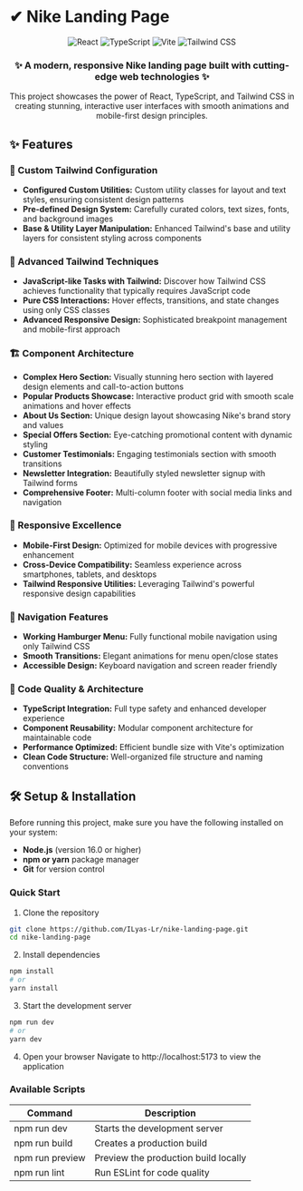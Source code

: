 # ✔ Nike Landing Page
<div align="center">
  <img src="https://img.shields.io/badge/React-19.1.0-61DAFB?style=for-the-badge&logo=react&logoColor=white" alt="React" />
  <img src="https://img.shields.io/badge/TypeScript-5.8.3-3178C6?style=for-the-badge&logo=typescript&logoColor=white" alt="TypeScript" />
  <img src="https://img.shields.io/badge/Vite-7.0.3-646CFF?style=for-the-badge&logo=vite&logoColor=white" alt="Vite" />
  <img src="https://img.shields.io/badge/Tailwind_CSS-4.1-06B6D4?style=for-the-badge&logo=tailwindcss&logoColor=white" alt="Tailwind CSS" />
</div>
<div align="center">
  <h3>✨ A modern, responsive Nike landing page built with cutting-edge web technologies ✨</h3>
  <p>This project showcases the power of React, TypeScript, and Tailwind CSS in creating stunning, interactive user interfaces with smooth animations and mobile-first design principles.</p>
</div>

## ✨ Features
### 🎨 Custom Tailwind Configuration

- <b>Configured Custom Utilities:</b> Custom utility classes for layout and text styles, ensuring consistent design patterns
- <b>Pre-defined Design System:</b> Carefully curated colors, text sizes, fonts, and background images
- <b>Base & Utility Layer Manipulation:</b> Enhanced Tailwind's base and utility layers for consistent styling across components

### 💫 Advanced Tailwind Techniques

- <b>JavaScript-like Tasks with Tailwind:</b> Discover how Tailwind CSS achieves functionality that typically requires JavaScript code
- <b>Pure CSS Interactions:</b> Hover effects, transitions, and state changes using only CSS classes
- <b>Advanced Responsive Design:</b> Sophisticated breakpoint management and mobile-first approach

### 🏗️ Component Architecture

- <b>Complex Hero Section:</b> Visually stunning hero section with layered design elements and call-to-action buttons
- <b>Popular Products Showcase:</b> Interactive product grid with smooth scale animations and hover effects
- <b>About Us Section:</b> Unique design layout showcasing Nike's brand story and values
- <b>Special Offers Section:</b> Eye-catching promotional content with dynamic styling
- <b>Customer Testimonials:</b> Engaging testimonials section with smooth transitions
- <b>Newsletter Integration:</b> Beautifully styled newsletter signup with Tailwind forms
- <b>Comprehensive Footer:</b> Multi-column footer with social media links and navigation

### 📱 Responsive Excellence

- <b>Mobile-First Design:</b> Optimized for mobile devices with progressive enhancement
- <b>Cross-Device Compatibility:</b> Seamless experience across smartphones, tablets, and desktops
- <b>Tailwind Responsive Utilities:</b> Leveraging Tailwind's powerful responsive design capabilities

### 🍔 Navigation Features

- <b>Working Hamburger Menu:</b> Fully functional mobile navigation using only Tailwind CSS
- <b>Smooth Transitions:</b> Elegant animations for menu open/close states
- <b>Accessible Design:</b> Keyboard navigation and screen reader friendly

### 🔧 Code Quality & Architecture

- <b>TypeScript Integration:</b> Full type safety and enhanced developer experience
- <b>Component Reusability:</b> Modular component architecture for maintainable code
- <b>Performance Optimized:</b> Efficient bundle size with Vite's optimization
- <b>Clean Code Structure:</b> Well-organized file structure and naming conventions

## 🛠️ Setup & Installation

Before running this project, make sure you have the following installed on your system:

- <b>Node.js</b> (version 16.0 or higher)
- <b>npm or yarn</b> package manager
- <b>Git</b> for version control

### Quick Start
1. Clone the repository
```bash
git clone https://github.com/ILyas-Lr/nike-landing-page.git
cd nike-landing-page
```
2. Install dependencies
```bash
npm install
# or
yarn install
```
3. Start the development server
```bash
npm run dev
# or
yarn dev
```
4. Open your browser
Navigate to http://localhost:5173 to view the application

### Available Scripts
<table>
  <thead>
    <tr>
      <th>Command</th>
      <th>Description</th>
    </tr>
  </thead>
  <tbody>
    <tr>
      <td>npm run dev</td>
      <td>Starts the development server</td>
    </tr>
    <tr>
      <td>npm run build</td>
      <td>Creates a production build</td>
    </tr>
    <tr>
      <td>npm run preview</td>
      <td>Preview the production build locally</td>
    </tr>
    <tr>
      <td>npm run lint</td>
      <td>Run ESLint for code quality</td>
    </tr>
  </tbody>
</table>
